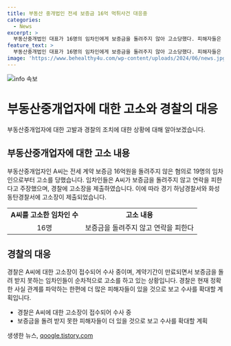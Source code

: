 ```yaml
---
title: 부동산 중개법인 전세 보증금 16억 먹튀사건 대응중
categories:
  - News
excerpt: >
  부동산중개법인 대표가 16명의 임차인에게 보증금을 돌려주지 않아 고소당했다. 피해자들은 약 16억원의 보증금을 돌려 받지 못했다고 주장했고, 이에 경찰은 피해자들의 고소를 접수하고 수사 중이라고 밝혔다. 피해자들이 더 있을 것으로 보고 수사를 확대할 계획이다. 경찰은 정확한 사실을 확인하는 한편, 보증금을 돌려 받지 못한 피해자들을 돕기 위해 노력할 예정이다.
feature_text: >
  부동산중개법인 대표가 16명의 임차인에게 보증금을 돌려주지 않아 고소당했다. 피해자들은 약 16억원의 보증금을 돌려 받지 못했다고 주장했고, 이에 경찰은 피해자들의 고소를 접수하고 수사 중이라고 밝혔다. 피해자들이 더 있을 것으로 보고 수사를 확대할 계획이다. 경찰은 정확한 사실을 확인하는 한편, 보증금을 돌려 받지 못한 피해자들을 돕기 위해 노력할 예정이다.
image: 'https://www.behealthy4u.com/wp-content/uploads/2024/06/news.jpg'
---
```


<p><img src="https://www.behealthy4u.com/wp-content/uploads/2024/06/news.jpg" alt="info 속보" /></p>

<h1>부동산중개업자에 대한 고소와 경찰의 대응</h1>

<p data-ke-size="size16">부동산중개업자에 대한 고발과 경찰의 조치에 대한 상황에 대해 알아보겠습니다.</p>

<h2>부동산중개업자에 대한 고소 내용</h2>

<p data-ke-size="size16">부동산중개업자인 A씨는 전세 계약 보증금 16억원을 돌려주지 않은 혐의로 19명의 임차인으로부터 고소를 당했습니다. 임차인들은 A씨가 보증금을 돌려주지 않고 연락을 피한다고 주장했으며, 경찰에 고소장을 제출하였습니다. 이에 따라 경기 하남경찰서와 화성동탄경찰서에 고소장이 제출되었습니다.</p>

<table>
    <tr>
        <td style="text-align: center; height: 17px;"><b>A씨를 고소한 임차인 수</b></td>
        <td style="text-align: center; height: 17px;"><b>고소 내용</b></td>
    </tr>
    <tr>
        <td style="text-align: center; height: 17px;">16명</td>
        <td style="text-align: center; height: 17px;">보증금을 돌려주지 않고 연락을 피한다</td>
    </tr>
</table>

<h2>경찰의 대응</h2>

<p data-ke-size="size16">경찰은 A씨에 대한 고소장이 접수되어 수사 중이며, 계약기간이 만료되면서 보증금을 돌려 받지 못하는 임차인들이 순차적으로 고소를 하고 있는 상황입니다. 경찰은 현재 정확한 사실 관계를 파악하는 한편에 더 많은 피해자들이 있을 것으로 보고 수사를 확대할 계획입니다.</p>

<ul>
    <li>경찰은 A씨에 대한 고소장이 접수되어 수사 중</li>
    <li>보증금을 돌려 받지 못한 피해자들이 더 있을 것으로 보고 수사를 확대할 계획</li>
</ul>

<p data-ke-size="size16"></p>
생생한 뉴스, <a href="https://qoogle.tistory.com" rel="dofollow">qoogle.tistory.com</a>



